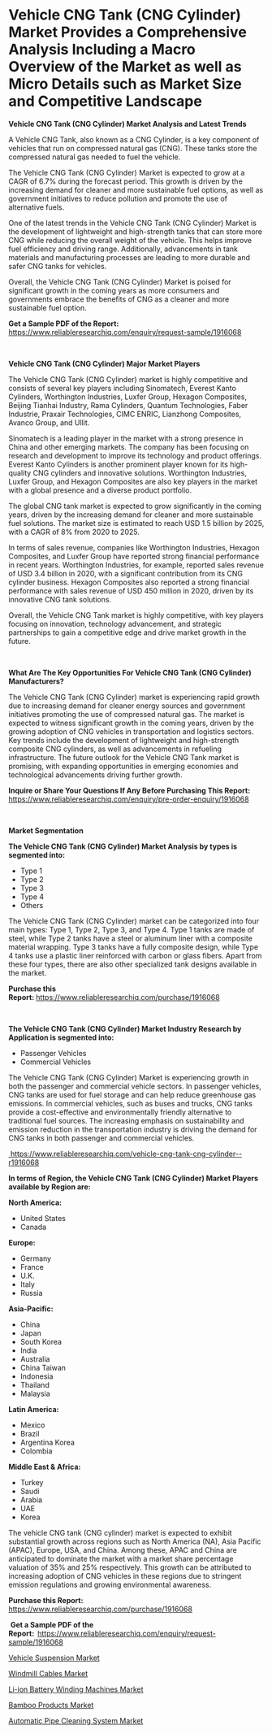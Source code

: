 <p><h1>Vehicle CNG Tank (CNG Cylinder) Market Provides a Comprehensive Analysis Including a Macro Overview of the Market as well as Micro Details such as Market Size and Competitive Landscape</h1></p><p><strong>Vehicle CNG Tank (CNG Cylinder) Market Analysis and Latest Trends</strong></p>
<p><p>A Vehicle CNG Tank, also known as a CNG Cylinder, is a key component of vehicles that run on compressed natural gas (CNG). These tanks store the compressed natural gas needed to fuel the vehicle. </p><p>The Vehicle CNG Tank (CNG Cylinder) Market is expected to grow at a CAGR of 6.7% during the forecast period. This growth is driven by the increasing demand for cleaner and more sustainable fuel options, as well as government initiatives to reduce pollution and promote the use of alternative fuels. </p><p>One of the latest trends in the Vehicle CNG Tank (CNG Cylinder) Market is the development of lightweight and high-strength tanks that can store more CNG while reducing the overall weight of the vehicle. This helps improve fuel efficiency and driving range. Additionally, advancements in tank materials and manufacturing processes are leading to more durable and safer CNG tanks for vehicles.</p><p>Overall, the Vehicle CNG Tank (CNG Cylinder) Market is poised for significant growth in the coming years as more consumers and governments embrace the benefits of CNG as a cleaner and more sustainable fuel option.</p></p>
<p><strong>Get a Sample PDF of the Report:&nbsp;</strong> <a href="https://www.reliableresearchiq.com/enquiry/request-sample/1916068">https://www.reliableresearchiq.com/enquiry/request-sample/1916068</a></p>
<p>&nbsp;</p>
<p><strong>Vehicle CNG Tank (CNG Cylinder) Major Market Players</strong></p>
<p><p>The Vehicle CNG Tank (CNG Cylinder) market is highly competitive and consists of several key players including Sinomatech, Everest Kanto Cylinders, Worthington Industries, Luxfer Group, Hexagon Composites, Beijing Tianhai Industry, Rama Cylinders, Quantum Technologies, Faber Industrie, Praxair Technologies, CIMC ENRIC, Lianzhong Composites, Avanco Group, and Ullit.</p><p>Sinomatech is a leading player in the market with a strong presence in China and other emerging markets. The company has been focusing on research and development to improve its technology and product offerings. Everest Kanto Cylinders is another prominent player known for its high-quality CNG cylinders and innovative solutions. Worthington Industries, Luxfer Group, and Hexagon Composites are also key players in the market with a global presence and a diverse product portfolio.</p><p>The global CNG tank market is expected to grow significantly in the coming years, driven by the increasing demand for cleaner and more sustainable fuel solutions. The market size is estimated to reach USD 1.5 billion by 2025, with a CAGR of 8% from 2020 to 2025.</p><p>In terms of sales revenue, companies like Worthington Industries, Hexagon Composites, and Luxfer Group have reported strong financial performance in recent years. Worthington Industries, for example, reported sales revenue of USD 3.4 billion in 2020, with a significant contribution from its CNG cylinder business. Hexagon Composites also reported a strong financial performance with sales revenue of USD 450 million in 2020, driven by its innovative CNG tank solutions.</p><p>Overall, the Vehicle CNG Tank market is highly competitive, with key players focusing on innovation, technology advancement, and strategic partnerships to gain a competitive edge and drive market growth in the future.</p></p>
<p>&nbsp;</p>
<p><strong>What Are The Key Opportunities For Vehicle CNG Tank (CNG Cylinder) Manufacturers?</strong></p>
<p><p>The Vehicle CNG Tank (CNG Cylinder) market is experiencing rapid growth due to increasing demand for cleaner energy sources and government initiatives promoting the use of compressed natural gas. The market is expected to witness significant growth in the coming years, driven by the growing adoption of CNG vehicles in transportation and logistics sectors. Key trends include the development of lightweight and high-strength composite CNG cylinders, as well as advancements in refueling infrastructure. The future outlook for the Vehicle CNG Tank market is promising, with expanding opportunities in emerging economies and technological advancements driving further growth.</p></p>
<p><strong>Inquire or Share Your Questions If Any Before Purchasing This Report:</strong> <a href="https://www.reliableresearchiq.com/enquiry/pre-order-enquiry/1916068">https://www.reliableresearchiq.com/enquiry/pre-order-enquiry/1916068</a></p>
<p>&nbsp;</p>
<p><strong>Market Segmentation</strong></p>
<p><strong>The Vehicle CNG Tank (CNG Cylinder) Market Analysis by types is segmented into:</strong></p>
<p><ul><li>Type 1</li><li>Type 2</li><li>Type 3</li><li>Type 4</li><li>Others</li></ul></p>
<p><p>The Vehicle CNG Tank (CNG Cylinder) market can be categorized into four main types: Type 1, Type 2, Type 3, and Type 4. Type 1 tanks are made of steel, while Type 2 tanks have a steel or aluminum liner with a composite material wrapping. Type 3 tanks have a fully composite design, while Type 4 tanks use a plastic liner reinforced with carbon or glass fibers. Apart from these four types, there are also other specialized tank designs available in the market.</p></p>
<p><strong>Purchase this Report:&nbsp;</strong><a href="https://www.reliableresearchiq.com/purchase/1916068">https://www.reliableresearchiq.com/purchase/1916068</a></p>
<p>&nbsp;</p>
<p><strong>The Vehicle CNG Tank (CNG Cylinder) Market Industry Research by Application is segmented into:</strong></p>
<p><ul><li>Passenger Vehicles</li><li>Commercial Vehicles</li></ul></p>
<p><p>The Vehicle CNG Tank (CNG Cylinder) Market is experiencing growth in both the passenger and commercial vehicle sectors. In passenger vehicles, CNG tanks are used for fuel storage and can help reduce greenhouse gas emissions. In commercial vehicles, such as buses and trucks, CNG tanks provide a cost-effective and environmentally friendly alternative to traditional fuel sources. The increasing emphasis on sustainability and emission reduction in the transportation industry is driving the demand for CNG tanks in both passenger and commercial vehicles.</p></p>
<p><a href="https://www.reliableresearchiq.com/vehicle-cng-tank-cng-cylinder--r1916068">&nbsp;https://www.reliableresearchiq.com/vehicle-cng-tank-cng-cylinder--r1916068</a></p>
<p><strong>In terms of Region, the Vehicle CNG Tank (CNG Cylinder) Market Players available by Region are:</strong></p>
<p>
    <p> <strong> North America: </strong>
        <ul>
            <li>United States</li>
            <li>Canada</li>
        </ul>
        </p> 
    <p> <strong> Europe: </strong>
        <ul>
            <li>Germany</li>
            <li>France</li>
            <li>U.K.</li>
            <li>Italy</li>
            <li>Russia</li>
        </ul>
        </p> 
    <p> <strong> Asia-Pacific: </strong>
        <ul>
            <li>China</li>
            <li>Japan</li>
            <li>South Korea</li>
            <li>India</li>
            <li>Australia</li>
            <li>China Taiwan</li>
            <li>Indonesia</li>
            <li>Thailand</li>
            <li>Malaysia</li>
        </ul>
        </p> 
    <p> <strong> Latin America: </strong>
        <ul>
            <li>Mexico</li>
            <li>Brazil</li>
            <li>Argentina Korea</li>
            <li>Colombia</li>
        </ul>
        </p> 
    <p> <strong> Middle East & Africa: </strong>
        <ul>
            <li>Turkey</li>
            <li>Saudi</li>
            <li>Arabia</li>
            <li>UAE</li>
            <li>Korea</li>
        </ul>
    </p>
    </p>
<p><p>The vehicle CNG tank (CNG cylinder) market is expected to exhibit substantial growth across regions such as North America (NA), Asia Pacific (APAC), Europe, USA, and China. Among these, APAC and China are anticipated to dominate the market with a market share percentage valuation of 35% and 25% respectively. This growth can be attributed to increasing adoption of CNG vehicles in these regions due to stringent emission regulations and growing environmental awareness.</p></p>
<p><strong>Purchase this Report: </strong><a href="https://www.reliableresearchiq.com/purchase/1916068">https://www.reliableresearchiq.com/purchase/1916068</a></p>
<p>&nbsp;<strong>Get a Sample PDF of the Report:&nbsp;&nbsp;</strong><a href="https://www.reliableresearchiq.com/enquiry/request-sample/1916068">https://www.reliableresearchiq.com/enquiry/request-sample/1916068</a></p>
<p><strong></strong></p>
<p><p><a href="https://www.linkedin.com/pulse/insights-vehicle-suspension-market-share-competitive-landscape-mxy3e?trackingId=SuYpZpSmSO%2B0KVle%2BFp9bg%3D%3D">Vehicle Suspension Market</a></p><p><a href="https://www.linkedin.com/pulse/windmill-cables-market-share-new-trends-analysis-its-type-application-rss5f?trackingId=KXHeQl2eS0aulMCxdGOXww%3D%3D">Windmill Cables Market</a></p><p><a href="https://github.com/kishanagarner91/Market-Research-Report-List-1/blob/main/li-ion-battery-winding-machines-market.md">Li-ion Battery Winding Machines Market</a></p><p><a href="https://medium.com/@djjdj3773/bamboo-products-market-global-market-share-and-ranking-overall-sales-and-demand-forecast-2024-8f979fc12bf2">Bamboo Products Market</a></p><p><a href="https://github.com/hrhzhypq19/Market-Research-Report-List-1/blob/main/automatic-pipe-cleaning-system-market.md">Automatic Pipe Cleaning System Market</a></p></p>